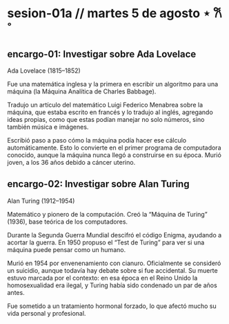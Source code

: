 # sesion-01a // martes 5 de agosto ⋆ 𐙚 ̊

## encargo-01: Investigar sobre Ada Lovelace

Ada Lovelace (1815–1852)

Fue una matemática inglesa y la primera en escribir un algoritmo para una máquina (la Máquina Analítica de Charles Babbage).

Tradujo un artículo del matemático Luigi Federico Menabrea sobre la máquina, que estaba escrito en francés y lo tradujo al inglés, agregando ideas propias, como que estas podían manejar no solo números, sino también música e imágenes.

Escribió paso a paso cómo la máquina podía hacer ese cálculo automáticamente. Esto lo convierte en el primer programa de computadora conocido, aunque la máquina nunca llegó a construirse en su época. Murió joven, a los 36 años debido a cáncer uterino.

## encargo-02: Investigar sobre Alan Turing

Alan Turing (1912–1954)

Matemático y pionero de la computación. Creó la “Máquina de Turing” (1936), base teórica de los computadores.

Durante la Segunda Guerra Mundial descifró el código Enigma, ayudando a acortar la guerra. En 1950 propuso el “Test de Turing” para ver si una máquina puede pensar como un humano.

Murió en 1954 por envenenamiento con cianuro. Oficialmente se consideró un suicidio, aunque todavía hay debate sobre si fue accidental. Su muerte estuvo marcada por el contexto: en esa época en el Reino Unido la homosexualidad era ilegal, y Turing había sido condenado un par de años antes.

Fue sometido a un tratamiento hormonal forzado, lo que afectó mucho su vida personal y profesional.
